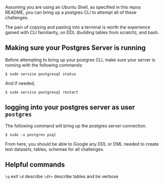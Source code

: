 Assuming you are using an Ubuntu Shell, as specified in this repos README, you can bring up a postgres CLI to attempt all of these challenges.

The pain of copying and pasting into a terminal is worth the experience gained with CLI familiarity, on DDL (building tables from scratch), and bash.

## Making sure your Postgres Server is running
Before attempting to bring up your postgres CLI, make sure your server is running with the following commands:

`$ sudo service postgresql status`

And if needed,

`$ sudo service postgresql restart`

## logging into your postgres server as user `postgres`
The following command will bring up the postgres server connection.

`$ sudo -u postgres psql`

From here, you should be able to Google any DDL or DML needed to create test datasets, tables, schemas for all challenges.

## Helpful commands
`\q` exit
`\d` describe
`\dt+` describe tables and be verbose
